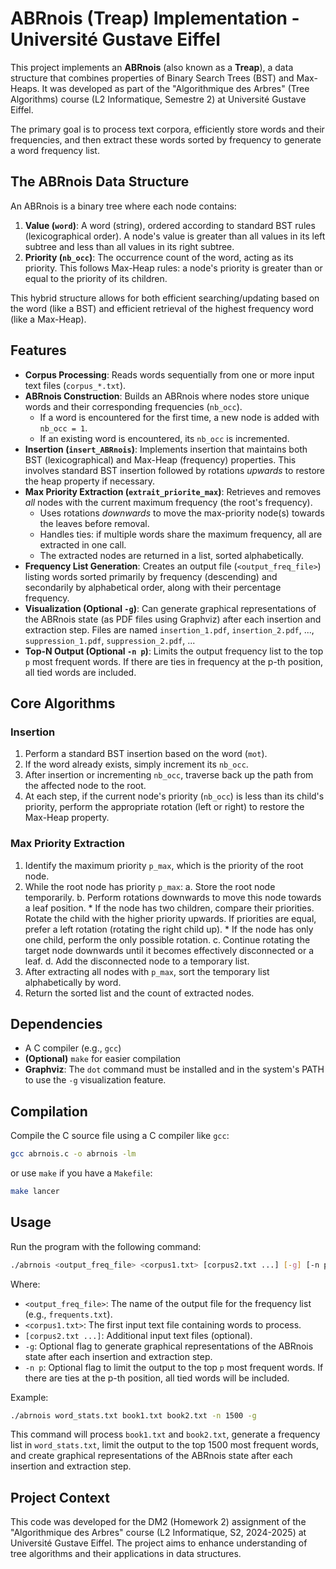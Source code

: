 # ABRnois (Treap) Implementation - Université Gustave Eiffel

This project implements an **ABRnois** (also known as a **Treap**), a data structure that combines properties of Binary Search Trees (BST) and Max-Heaps. It was developed as part of the "Algorithmique des Arbres" (Tree Algorithms) course (L2 Informatique, Semestre 2) at Université Gustave Eiffel.

The primary goal is to process text corpora, efficiently store words and their frequencies, and then extract these words sorted by frequency to generate a word frequency list.

## The ABRnois Data Structure

An ABRnois is a binary tree where each node contains:

1.  **Value (`word`)**: A word (string), ordered according to standard BST rules (lexicographical order). A node's value is greater than all values in its left subtree and less than all values in its right subtree.
2.  **Priority (`nb_occ`)**: The occurrence count of the word, acting as its priority. This follows Max-Heap rules: a node's priority is greater than or equal to the priority of its children.

This hybrid structure allows for both efficient searching/updating based on the word (like a BST) and efficient retrieval of the highest frequency word (like a Max-Heap).

## Features

*   **Corpus Processing**: Reads words sequentially from one or more input text files (`corpus_*.txt`).
*   **ABRnois Construction**: Builds an ABRnois where nodes store unique words and their corresponding frequencies (`nb_occ`).
    *   If a word is encountered for the first time, a new node is added with `nb_occ = 1`.
    *   If an existing word is encountered, its `nb_occ` is incremented.
*   **Insertion (`insert_ABRnois`)**: Implements insertion that maintains both BST (lexicographical) and Max-Heap (frequency) properties. This involves standard BST insertion followed by rotations *upwards* to restore the heap property if necessary.
*   **Max Priority Extraction (`extrait_priorite_max`)**: Retrieves and removes *all* nodes with the current maximum frequency (the root's frequency).
    *   Uses rotations *downwards* to move the max-priority node(s) towards the leaves before removal.
    *   Handles ties: if multiple words share the maximum frequency, all are extracted in one call.
    *   The extracted nodes are returned in a list, sorted alphabetically.
*   **Frequency List Generation**: Creates an output file (`<output_freq_file>`) listing words sorted primarily by frequency (descending) and secondarily by alphabetical order, along with their percentage frequency.
*   **Visualization (Optional `-g`)**: Can generate graphical representations of the ABRnois state (as PDF files using Graphviz) after each insertion and extraction step. Files are named `insertion_1.pdf`, `insertion_2.pdf`, ..., `suppression_1.pdf`, `suppression_2.pdf`, ...
*   **Top-N Output (Optional `-n p`)**: Limits the output frequency list to the top `p` most frequent words. If there are ties in frequency at the p-th position, all tied words are included.

## Core Algorithms

### Insertion

1.  Perform a standard BST insertion based on the word (`mot`).
2.  If the word already exists, simply increment its `nb_occ`.
3.  After insertion or incrementing `nb_occ`, traverse back up the path from the affected node to the root.
4.  At each step, if the current node's priority (`nb_occ`) is less than its child's priority, perform the appropriate rotation (left or right) to restore the Max-Heap property.

### Max Priority Extraction

1.  Identify the maximum priority `p_max`, which is the priority of the root node.
2.  While the root node has priority `p_max`:
    a.  Store the root node temporarily.
    b.  Perform rotations downwards to move this node towards a leaf position.
        *   If the node has two children, compare their priorities. Rotate the child with the higher priority upwards. If priorities are equal, prefer a left rotation (rotating the right child up).
        *   If the node has only one child, perform the only possible rotation.
    c.  Continue rotating the target node downwards until it becomes effectively disconnected or a leaf.
    d.  Add the disconnected node to a temporary list.
3.  After extracting all nodes with `p_max`, sort the temporary list alphabetically by word.
4.  Return the sorted list and the count of extracted nodes.

## Dependencies

*   A C compiler (e.g., `gcc`)
*   **(Optional)** `make` for easier compilation
*   **Graphviz**: The `dot` command must be installed and in the system's PATH to use the `-g` visualization feature.

## Compilation

Compile the C source file using a C compiler like `gcc`:

```bash
gcc abrnois.c -o abrnois -lm
```

or use `make` if you have a `Makefile`:

```bash
make lancer
```

## Usage

Run the program with the following command:

```bash
./abrnois <output_freq_file> <corpus1.txt> [corpus2.txt ...] [-g] [-n p]
```

Where:
*   `<output_freq_file>`: The name of the output file for the frequency list (e.g., `frequents.txt`).
*   `<corpus1.txt>`: The first input text file containing words to process.
*   `[corpus2.txt ...]`: Additional input text files (optional).
*   `-g`: Optional flag to generate graphical representations of the ABRnois state after each insertion and extraction step.
*   `-n p`: Optional flag to limit the output to the top `p` most frequent words. If there are ties at the p-th position, all tied words will be included.

Example:

```bash
./abrnois word_stats.txt book1.txt book2.txt -n 1500 -g
```

This command will process `book1.txt` and `book2.txt`, generate a frequency list in `word_stats.txt`, limit the output to the top 1500 most frequent words, and create graphical representations of the ABRnois state after each insertion and extraction step.

## Project Context

This code was developed for the DM2 (Homework 2) assignment of the "Algorithmique des Arbres" course (L2 Informatique, S2, 2024-2025) at Université Gustave Eiffel. The project aims to enhance understanding of tree algorithms and their applications in data structures.